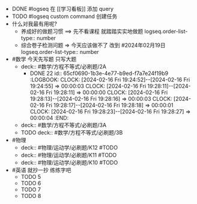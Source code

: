 - DONE #logseq 在 [[学习看板]] 添加 query
- TODO #logseq  custom command 创建任务
- 什么对我最有用呢?
	- 养成好的做题习惯 ==> 先不看课程 就踏踏实实地做题
	  logseq.order-list-type:: number
	- 综合卷子检测问题 => 今天应该做不了 改到 #2024年02月19日
	  logseq.order-list-type:: number
- #数学 今天先写题 只写大题
	- deck:: #数学/方程不等式/必刷题/2A
		- DONE 22
		  id:: 65cf0690-1b3e-4e77-b9ed-f7a7e24f19b9
		  :LOGBOOK:
		  CLOCK: [2024-02-16 Fri 19:24:52]--[2024-02-16 Fri 19:24:55] =>  00:00:03
		  CLOCK: [2024-02-16 Fri 19:28:11]--[2024-02-16 Fri 19:28:11] =>  00:00:00
		  CLOCK: [2024-02-16 Fri 19:28:13]--[2024-02-16 Fri 19:28:16] =>  00:00:03
		  CLOCK: [2024-02-16 Fri 19:28:17]--[2024-02-16 Fri 19:28:18] =>  00:00:01
		  CLOCK: [2024-02-16 Fri 19:28:23]--[2024-02-16 Fri 19:28:27] =>  00:00:04
		  :END:
	- deck:: #数学/方程不等式/必刷题/3A
	- TODO deck:: #数学/方程不等式/必刷题/3B
- #物理
	- deck:: #物理/运动学/必刷题/K12 #TODO
	- deck:: #物理/运动学/必刷题/K11 #TODO
	- deck:: #物理/运动学/必刷题/K10 #TODO
- #英语 就抄一抄 练练字吧
	- TODO 5
	- TODO 6
	- TODO 7
	- TODO 8